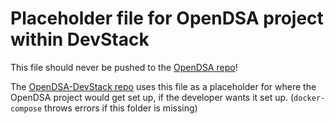 # Placeholder file for OpenDSA project within DevStack

This file should never be pushed to the [OpenDSA repo](https://github.com/OpenDSA/OpenDSA)!

The [OpenDSA-DevStack repo](https://github.com/OpenDSA/OpenDSA-DevStack) uses this file as a placeholder for where the OpenDSA project would get set up, if the developer wants it set up. (`docker-compose` throws errors if this folder is missing)
